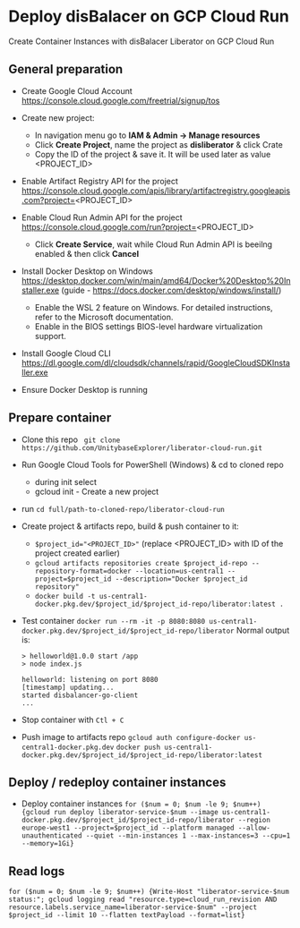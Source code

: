 # Deploy disBalacer on GCP Cloud Run
Create Container Instances with disBalacer Liberator on GCP Cloud Run

## General preparation
- Create  Google Cloud Account https://console.cloud.google.com/freetrial/signup/tos
- Create new project:
    - In navigation menu go to **IAM & Admin -> Manage resources**
    - Click **Create Project**, name the project as **disliberator** & click Crate
    - Copy the ID of the project & save it. It will be used later as value <PROJECT_ID>

- Enable Artifact Registry API for the project https://console.cloud.google.com/apis/library/artifactregistry.googleapis.com?project=<PROJECT_ID>

- Enable Cloud Run Admin API for the project https://console.cloud.google.com/run?project=<PROJECT_ID>
    - Click **Create Service**, wait while Cloud Run Admin API is beeilng enabled & then click **Cancel**

- Install Docker Desktop on Windows https://desktop.docker.com/win/main/amd64/Docker%20Desktop%20Installer.exe (guide - https://docs.docker.com/desktop/windows/install/)
    - Enable the WSL 2 feature on Windows. For detailed instructions, refer to the Microsoft documentation.
    - Enable in the BIOS settings BIOS-level hardware virtualization support.

- Install Google Cloud CLI https://dl.google.com/dl/cloudsdk/channels/rapid/GoogleCloudSDKInstaller.exe

- Ensure Docker Desktop is running


## Prepare container
- Clone this repo
` git clone https://github.com/UnitybaseExplorer/liberator-cloud-run.git`

- Run Google Cloud Tools for PowerShell (Windows) & cd to cloned repo
    - during init select
    - gcloud init - Create a new project
- run `cd full/path-to-cloned-repo/liberator-cloud-run`

- Create project & artifacts repo, build & push container to it:
    - `$project_id="<PROJECT_ID>"` (replace <PROJECT_ID> with ID of the project created earlier)
    - `gcloud artifacts repositories create $project_id-repo --repository-format=docker --location=us-central1 --project=$project_id --description="Docker $project_id repository"`
    - `docker build -t us-central1-docker.pkg.dev/$project_id/$project_id-repo/liberator:latest .`

- Test container
`docker run --rm -it -p 8080:8080 us-central1-docker.pkg.dev/$project_id/$project_id-repo/liberator`
    Normal output is:
    ```
    > helloworld@1.0.0 start /app
    > node index.js

    helloworld: listening on port 8080
    [timestamp] updating...
    started disbalancer-go-client
    ...
    ```

- Stop container with `Ctl + C`

- Push image to artifacts repo
`gcloud auth configure-docker us-central1-docker.pkg.dev`
`docker push us-central1-docker.pkg.dev/$project_id/$project_id-repo/liberator:latest`


## Deploy / redeploy container instances
- Deploy container instances
`for ($num = 0; $num -le 9; $num++) {gcloud run deploy liberator-service-$num --image us-central1-docker.pkg.dev/$project_id/$project_id-repo/liberator --region europe-west1 --project=$project_id --platform managed --allow-unauthenticated --quiet --min-instances 1 --max-instances=3 --cpu=1 --memory=1Gi}`

## Read logs
`for ($num = 0; $num -le 9; $num++) {Write-Host "liberator-service-$num status:"; gcloud logging read "resource.type=cloud_run_revision AND resource.labels.service_name=liberator-service-$num" --project $project_id --limit 10 --flatten textPayload --format=list}`